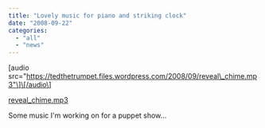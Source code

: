 ```yaml
---
title: "Lovely music for piano and striking clock"
date: "2008-09-22"
categories: 
  - "all"
  - "news"
---
```


\[audio src="https://tedthetrumpet.files.wordpress.com/2008/09/reveal\_chime.mp3"\]\[/audio\]

[reveal\_chime.mp3](http://tedthetrumpet.files.wordpress.com/2008/09/reveal_chime.mp3)

Some music I'm working on for a puppet show…

